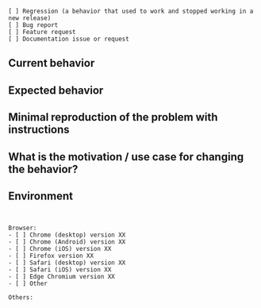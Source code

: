 <!-- Note: for support questions please use GitHub discussions: https://github.com/DeveloPassion/knowii/discussions

## I'm submitting a...
<!-- Check one of the following options with "x" -->
<pre><code>
[ ] Regression (a behavior that used to work and stopped working in a new release)
[ ] Bug report  <!-- Please search GitHub for a similar issue or PR before submitting -->
[ ] Feature request
[ ] Documentation issue or request
</code></pre>

## Current behavior

<!-- Describe how the issue manifests. -->

## Expected behavior

<!-- Describe what the desired behavior would be. -->

## Minimal reproduction of the problem with instructions

<!--
For bug reports please provide a *MINIMAL REPRODUCTION* of the problem
-->

## What is the motivation / use case for changing the behavior?

<!-- Describe the motivation or the concrete use case. -->

## Environment

<pre><code>

Browser:
- [ ] Chrome (desktop) version XX
- [ ] Chrome (Android) version XX
- [ ] Chrome (iOS) version XX
- [ ] Firefox version XX
- [ ] Safari (desktop) version XX
- [ ] Safari (iOS) version XX
- [ ] Edge Chromium version XX
- [ ] Other

Others:
<!-- Anything else relevant? -->
</code></pre>
